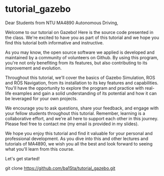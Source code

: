 # tutorial_gazebo
Dear Students from NTU MA4890 Autonomous Driving,

Welcome to our tutorial on Gazebo! Here is the source code presented in the class. We're excited to have you as part of this tutorial and we hope you find this tutorial both informative and instructive.

As you may know, the open source software we applied is developed and maintained by a community of volunteers on Github. By using this program, you're not only benefiting from its features, but also contributing to its improvement and evolution.

Throughout this tutorial, we'll cover the basics of Gazebo Simulation, ROS and ROS Navigation, from its installation to its key features and capabilities. You'll have the opportunity to explore the program and practice with real-life examples and gain a solid understanding of its potential and how it can be leveraged for your own projects.

We encourage you to ask questions, share your feedback, and engage with your fellow students throughout this tutorial. Remember, learning is a collaborative effort, and we're all here to support each other in this journey. Please feel free to contact me (my email is provided in my slides).

We hope you enjoy this tutorial and find it valuable for your personal and professional development. As you dive into this and other lectures and tutorials of MA4890, we wish you all the best and look forward to seeing what you'll learn from this course.

Let's get started!

>
git clone https://github.com/ba1Sta/tutorial_gazebo.git
>
